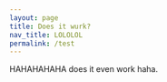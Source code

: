 ```yaml
---
layout: page
title: Does it wurk?
nav_title: LOLOLOL
permalink: /test
---
```


HAHAHAHAHA does it even work haha.